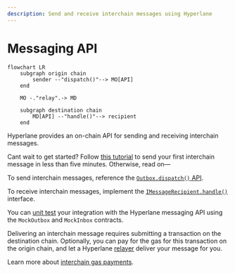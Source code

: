 ```yaml
---
description: Send and receive interchain messages using Hyperlane
---
```


# Messaging API

```mermaid
flowchart LR
	subgraph origin chain
		sender --"dispatch()"--> MO[API]
	end

	MO -."relay".-> MD

	subgraph destination chain
		MD[API] --"handle()"--> recipient
	end
```

Hyperlane provides an on-chain API for sending and receiving interchain messages.

Cant wait to get started? Follow [this tutorial](quickstart-tutorial.md) to send your first interchain message in less than five minutes. Otherwise, read on—

To send interchain messages, reference the [`Outbox.dispatch()` API](send.md).

To receive interchain messages, implement the [`IMessageRecipient.handle()`](receive.md) interface.

You can [unit test](unit-testing.md) your integration with the Hyperlane messaging API using the `MockOutbox` and `MockInbox` contracts.

Delivering an interchain message requires submitting a transaction on the destination chain. Optionally, you can pay for the gas for this transaction on the origin chain, and let a Hyperlane [relayer](../../protocol/agents/relayer.md) deliver your message for you.

Learn more about [interchain gas payments](gas.md).
